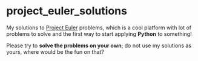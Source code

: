 # project_euler_solutions
My solutions to [Project Euler](https://projecteuler.net/about) problems, which is a cool platform with lot of problems to solve and the first way to start applying **Python** to something!

Please try to **solve the problems on your own**; do not use my solutions as yours, where would be the fun on that?
